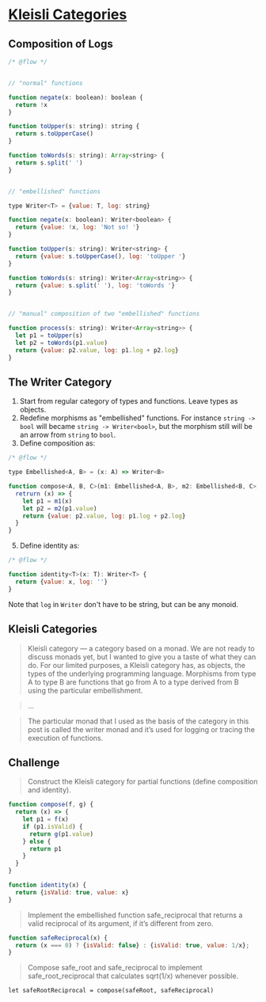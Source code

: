 # [Kleisli Categories](http://bartoszmilewski.com/2014/12/23/kleisli-categories/)

## Composition of Logs

```js
/* @flow */


// "normal" functions

function negate(x: boolean): boolean {
  return !x
}

function toUpper(s: string): string {
  return s.toUpperCase()
}

function toWords(s: string): Array<string> {
  return s.split(' ')
}


// "embellished" functions

type Writer<T> = {value: T, log: string}

function negate(x: boolean): Writer<boolean> {
  return {value: !x, log: 'Not so! '}
}

function toUpper(s: string): Writer<string> {
  return {value: s.toUpperCase(), log: 'toUpper '}
}

function toWords(s: string): Writer<Array<string>> {
  return {value: s.split(' '), log: 'toWords '}
}


// "manual" composition of two "embellished" functions

function process(s: string): Writer<Array<string>> {
  let p1 = toUpper(s)
  let p2 = toWords(p1.value)
  return {value: p2.value, log: p1.log + p2.log}
}
```


## The Writer Category

 1. Start from regular category of types and functions. Leave types as objects.
 2. Redefine morphisms as "embellished" functions. For instance `string -> bool`
    will became `string -> Writer<bool>`, but the morphism still will be
    an arrow from `string` to `bool`.
 4. Define composition as:

  ```js
  /* @flow */
  
  type Embellished<A, B> = (x: A) => Writer<B>
  
  function compose<A, B, C>(m1: Embellished<A, B>, m2: Embellished<B, C>): Embellished<A, C> {
    retrurn (x) => {
      let p1 = m1(x)
      let p2 = m2(p1.value)
      return {value: p2.value, log: p1.log + p2.log}
    }
  }
  ```

 5. Define identity as:

  ```js
  /* @flow */
  
  function identity<T>(x: T): Writer<T> {
    return {value: x, log: ''}
  }
  ```

Note that `log` in `Writer` don't have to be string, but can be any monoid.



## Kleisli Categories

> Kleisli category — a category based on a monad. We are not ready to discuss monads yet, but I wanted to give you a taste of what they can do. For our limited purposes, a Kleisli category has, as objects, the types of the underlying programming language. Morphisms from type A to type B are functions that go from A to a type derived from B using the particular embellishment.

> ...

> The particular monad that I used as the basis of the category in this post is called the writer monad and it’s used for logging or tracing the execution of functions.



## Challenge

> Construct the Kleisli category for partial functions (define composition and identity).

```js
function compose(f, g) {
  return (x) => {
    let p1 = f(x)
    if (p1.isValid) {
      return g(p1.value)
    } else {
      return p1
    }
  }
}

function identity(x) {
  return {isValid: true, value: x}
}
```

> Implement the embellished function safe_reciprocal that returns a valid reciprocal of its argument, if it’s different from zero.

```js
function safeReciprocal(x) {
  return (x === 0) ? {isValid: false} : {isValid: true, value: 1/x};
}
```

> Compose safe_root and safe_reciprocal to implement safe_root_reciprocal that calculates sqrt(1/x) whenever possible.

```
let safeRootReciprocal = compose(safeRoot, safeReciprocal)
```
